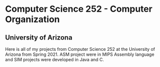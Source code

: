# Computer Science 252 - Computer Organization 
## University of Arizona

Here is all of my projects from Computer Science 252 at the University of 
Arizona from Spring 2021. ASM project were in MIPS Assembly language 
and SIM projects were developed in Java and C. 


